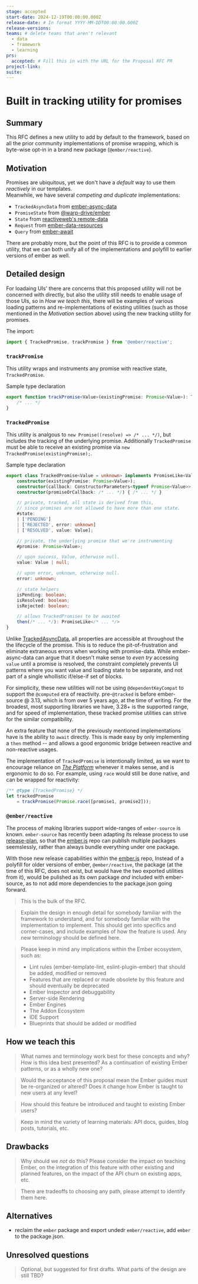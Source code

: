 ```yaml
---
stage: accepted
start-date: 2024-12-19T00:00:00.000Z
release-date: # In format YYYY-MM-DDT00:00:00.000Z
release-versions:
teams: # delete teams that aren't relevant
  - data
  - framework
  - learning
prs:
  accepted: # Fill this in with the URL for the Proposal RFC PR
project-link:
suite: 
---
```


<!--- 
Directions for above: 

stage: Leave as is
start-date: Fill in with today's date, 2032-12-01T00:00:00.000Z
release-date: Leave as is
release-versions: Leave as is
teams: Include only the [team(s)](README.md#relevant-teams) for which this RFC applies
prs:
  accepted: Fill this in with the URL for the Proposal RFC PR
project-link: Leave as is
suite: Leave as is
-->

# Built in tracking utility for promises 

## Summary

This RFC defines a new utility to add by default to the framework, based on all the prior community implementations of promise wrapping, which is byte-wise opt-in in a brand new package (`@ember/reactive`).

## Motivation

Promises are ubiquitous, yet we don't have a _default_ way to use them _reactively_ in our templates.  
Meanwhile, we have several _competing and duplicate_ implementations:
- `TrackedAsyncData` from [ember-async-data][gh-tracked-async-data]
- `PromiseState` from [@warp-drive/ember][gh-ember-data-promise-state]
- `State` from [reactiveweb's remote-data][gh-reactiveweb-state]
- `Request` from [ember-data-resources][gh-ember-data-resource-request]
- `Query` from [ember-await][gh-ember-await-query]

[gh-reactiveweb-state]: https://github.com/universal-ember/reactiveweb/blob/main/reactiveweb/src/remote-data.ts#L13
[gh-tracked-async-data]: https://github.com/tracked-tools/ember-async-data/blob/main/ember-async-data/src/tracked-async-data.ts
[gh-ember-data-promise-state]: https://github.com/emberjs/data/blob/main/packages/ember/src/-private/promise-state.ts
[gh-ember-data-resource-request]: https://github.com/NullVoxPopuli/ember-data-resources/blob/main/ember-data-resources/src/-private/resources/request.ts 
[gh-ember-await-query]: https://github.com/EmberExperts/ember-await/blob/master/addon/utils/query.js#L8

There are probably more, but the point of this RFC is to provide a common utility, that we can both unify all of the implementations and polyfill to earlier versions of ember as well.


## Detailed design

For loadaing UIs' there are concerns that this proposed utility will not be concerned with directly, but also the utility still needs to enable usage of those UIs, so in _How we teach this_, there will be examples of various loading patterns and re-implementations of existing utilities (such as those mentioned in the _Motivation_ section above) using the new tracking utility for promises.


The import:
```js
import { TrackedPromise, trackPromise } from '@ember/reactive';
```

### `trackPromise`

This utility wraps and instruments any promise with reactive state, `TrackedPromise`.  


Sample type declaration
```ts
export function trackPromise<Value>(existingPromise: Promise<Value>): TrackedPromise<Value> {
    /* ... */
}
```

### `TrackedPromise`

This utility is analgous to `new Promise((resolve) => /* ... */)`, but includes the tracking of the underlying promise.
Additionally `TrackedPromise` must be able to receive an existing promise via `new TrackedPromise(existingPromise);`.

Sample type declaration
```ts
export class TrackedPromise<Value = unknown> implements PromiseLike<Value> {
    constructor(existingPromise: Promise<Value>);
    constructor(callback: ConstructorParameters<typeof Promise<Value>>[0]);
    constructor(promiseOrCallback: /* ... */) { /* ... */ }

    // private, tracked, all state is derived from this,
    // since promises are not allowed to have more than one state. 
    #state: 
    | ['PENDING'] 
    | ['REJECTED', error: unknown] 
    | ['RESOLVED', value: Value];

    // private, the underlying promise that we're instrumenting
    #promise: Promise<Value>; 

    // upon success, Value, otherwise null.
    value: Value | null;

    // upon error, unknown, otherwise null.
    error: unknown;

    // state helpers
    isPending: boolean;
    isResolved: boolean;
    isRejected: boolean;

    // allows TrackedPromises to be awaited
    then(/* ... */): PromiseLike</* ... */>
}
```

Unlike [TrackedAsyncData][gh-tracked-async-data], all properties are accessible at throughout the the lifecycle of the promise. This is to reduce the pit-of-frustration and eliminate extraneous errors when working with promise-data. While ember-async-data can argue that it doesn't make sense to _even try_ accessing `value` until a promise is resolved, the constraint completely prevents UI patterns where you want value and loading state to be separate, and not part of a single whollistic if/else-if set of blocks. 

For simplicity, these new utilities will not be using `@dependentKeyCompat` to support the `@computed` era of reactivity.  pre-`@tracked` is before ember-source @ 3.13, which is from over 5 years ago, at the time of writing. For the broadest, most supporting libraries we have, 3.28+ is the supported range, and for speed of implementation, these tracked promise utilities can strive for the similar compatibility.

An extra feature that none of the previously mentioned implementations have is the ability to `await` directly. This is made easy by only implementing a `then` method -- and allows a good ergonomic bridge between reactive and non-reactive usages.


The implementation of `TrackedPromise` is intentionally limited, as we want to encourage reliance on [_The Platform_][mdn-Promise] whenever it makes sense, and is ergonomic to do so. For example, using `race` would still be done native, and can be wrapped for reactivity:
```js
/** @type {TrackedPromise} */
let trackedPromise 
    = trackPromise(Promise.race([promise1, promise2]));
```

[mdn-Promise]: https://developer.mozilla.org/en-US/docs/Web/JavaScript/Reference/Global_Objects/Promise

### `@ember/reactive`

The process of making libraries support wide-ranges of `ember-source` is known. `ember-source` has recently been adapting its release process to use [release-plan][gh-release-plan], so that the [ember.js][gh-emberjs] repo can publish multiple packages seemslessly, rather than always bundle everything under one package.


With those new release capabilities within the [ember.js][gh-emberjs] repo, Instead of a polyfill for older versions of ember, `@ember/reactive`, the package (at the time of this RFC, does not exist, but would have the two exported utilities from it), would be pulished as its own package _and_ included with ember-source, as to not add more dependencies to the package.json going forward.

[gh-release-plan]: https://github.com/embroider-build/release-plan
[gh-emberjs]: https://github.com/emberjs/ember.js/


> This is the bulk of the RFC.

> Explain the design in enough detail for somebody
familiar with the framework to understand, and for somebody familiar with the
implementation to implement. This should get into specifics and corner-cases,
and include examples of how the feature is used. Any new terminology should be
defined here. 

> Please keep in mind any implications within the Ember ecosystem, such as:
> - Lint rules (ember-template-lint, eslint-plugin-ember) that should be added, modified or removed
> - Features that are replaced or made obsolete by this feature and should eventually be deprecated
> - Ember Inspector and debuggability
> - Server-side Rendering
> - Ember Engines
> - The Addon Ecosystem
> - IDE Support
> - Blueprints that should be added or modified

## How we teach this

> What names and terminology work best for these concepts and why? How is this
idea best presented? As a continuation of existing Ember patterns, or as a
wholly new one?

> Would the acceptance of this proposal mean the Ember guides must be
re-organized or altered? Does it change how Ember is taught to new users
at any level?

> How should this feature be introduced and taught to existing Ember
users?

> Keep in mind the variety of learning materials: API docs, guides, blog posts, tutorials, etc.

## Drawbacks

> Why should we *not* do this? Please consider the impact on teaching Ember,
on the integration of this feature with other existing and planned features,
on the impact of the API churn on existing apps, etc.

> There are tradeoffs to choosing any path, please attempt to identify them here.

## Alternatives

- reclaim the `ember` package and export undedr `ember/reactive`, add `ember` to the package.json.

## Unresolved questions

> Optional, but suggested for first drafts. What parts of the design are still
TBD?
